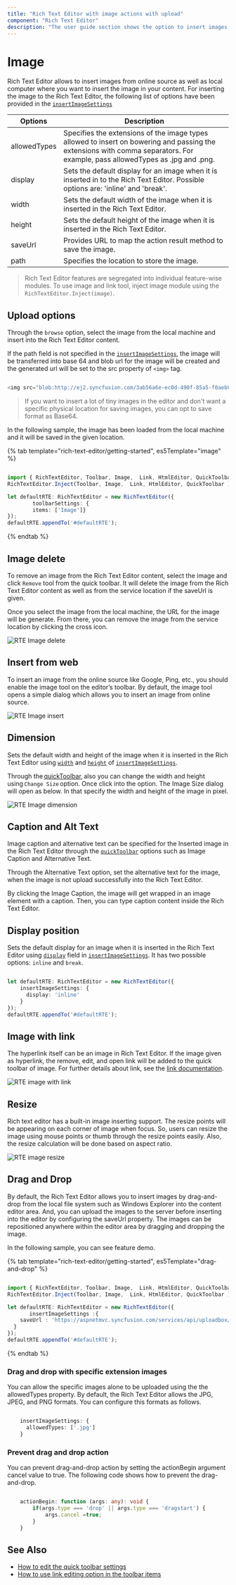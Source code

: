```yaml
---
title: "Rich Text Editor with image actions with upload"
component: "Rich Text Editor"
description: "The user guide section shows the option to insert images within your content with the caption, link, drag-and-drop images, image with the upload, and resize."
---
```


# Image

Rich Text Editor allows to insert images from online source as well as local computer where you want to insert the image in your content. For inserting the image to the Rich Text Editor, the following list of options have been provided in the [`insertImageSettings`](../api/rich-text-editor/imageSettings/#imagesettings)

| Options | Description |
|----------------|---------|
| allowedTypes | Specifies the extensions of the image types allowed to insert on bowering and passing the extensions with comma separators. For example, pass allowedTypes as .jpg and .png.|
| display | Sets the default display for an image when it is inserted in to the Rich Text Editor. Possible options are: 'inline' and 'break'.|
| width | Sets the default width of the image when it is inserted in the Rich Text Editor.|
| height | Sets the default height of the image when it is inserted in the Rich Text Editor.|
| saveUrl | Provides URL to map the action result method to save the image.|
| path | Specifies the location to store the image.|

> Rich Text Editor features are segregated into individual feature-wise modules. To use image and link tool, inject image module using the `RichTextEditor.Inject(image)`.

## Upload options

Through the `browse` option, select the image from the local machine and insert into the Rich Text Editor content.

If the path field is not specified in the [`insertImageSettings`](../api/rich-text-editor/imageSettings/#imagesettings), the image will be transferred into base 64 and blob url for the image will be created and the generated url will be set to the src property of `<img>` tag.

```typescript

<img src="blob:http://ej2.syncfusion.com/3ab56a6e-ec0d-490f-85a5-f0aeb0ad8879" >

```

> If you want to insert a lot of tiny images in the editor and don't want a specific physical location for saving images, you can opt to save format as Base64.

In the following sample, the image has been loaded from the local machine and it will be saved in the given location.

{% tab template="rich-text-editor/getting-started", es5Template="image" %}

```typescript

import { RichTextEditor, Toolbar, Image,  Link, HtmlEditor, QuickToolbar, NodeSelection } from '@syncfusion/ej2-richtexteditor';
RichTextEditor.Inject(Toolbar, Image,  Link, HtmlEditor, QuickToolbar );

let defaultRTE: RichTextEditor = new RichTextEditor({
        toolbarSettings: {
        items: ['Image']}
});
defaultRTE.appendTo('#defaultRTE');

```

{% endtab %}

## Image delete

To remove an image from the Rich Text Editor content, select the image and click `Remove` tool from the quick toolbar. It will delete the image from the Rich Text Editor content as well as from the service location if the saveUrl is given.

Once you select the image from the local machine, the URL for the image will be generate. From there, you can remove the image from the service location by clicking the cross icon.

![RTE Image delete](./images/image-del.png)

## Insert from web

To insert an image from the online source like Google, Ping, etc., you should enable the image tool on the editor’s toolbar. By default, the image tool opens a simple dialog which allows you to insert an image from online source.

![RTE Image insert](./images/image-web.png)

## Dimension

Sets the default width and height of the image when it is inserted in the Rich Text Editor using [`width`](../api/rich-text-editor/#width) and [`height`](../api/rich-text-editor/#height) of [`insertImageSettings`](../api/rich-text-editor/imageSettings/#imagesettings).

Through the [quickToolbar](../api/rich-text-editor/quickToolbarSettings/#quicktoolbarsettings), also you can change the width and height using `Change Size` option. Once click into the option. The Image Size dialog will open as below. In that specify the width and height of the image in pixel.

![RTE Image dimension](./images/image-size.png)

## Caption and Alt Text

Image caption and alternative text can be specified for the Inserted image in the Rich Text Editor through the [`quickToolbar`](../api/rich-text-editor/quickToolbarSettings/#quicktoolbarsettings) options such as Image Caption and Alternative Text.

Through the Alternative Text option, set the alternative text for the image, when the image is not upload successfully into the Rich Text Editor.

By clicking the Image Caption, the image will get wrapped in an image element with a caption. Then, you can type caption content inside the Rich Text Editor.

## Display position

Sets the default display for an image when it is inserted in the Rich Text Editor using [`display`](../api/rich-text-editor/imageSettings/#display) field in [`insertImageSettings`](../api/rich-text-editor/imageSettingsModel/#imagesettingsmodel). It has two possible options: `inline` and `break`.

```typescript

let defaultRTE: RichTextEditor = new RichTextEditor({
    insertImageSettings: {
      display: 'inline'
    }
});
defaultRTE.appendTo('#defaultRTE');

```

## Image with link

The hyperlink itself can be an image in Rich Text Editor. If the image given as hyperlink, the remove, edit, and open link will be added to the quick toolbar of image. For further details about link, see the [link documentation](./link/).

![RTE image with link](./images/image-link.png)

## Resize

Rich text editor has a built-in image inserting support.  The resize points will be appearing on each corner of image when focus. So, users can resize the image using mouse points or thumb through the resize points easily. Also, the resize calculation will be done based on aspect ratio.

![RTE image resize](./images/image-resize.png)

## Drag and Drop

By default, the Rich Text Editor allows you to insert images by drag-and-drop from the local file system such as Windows Explorer into the content editor area. And, you can upload the images to the server before inserting into the editor by configuring the saveUrl property. The images can be repositioned anywhere within the editor area by dragging and dropping the image.

In the following sample, you can see feature demo.

{% tab template="rich-text-editor/getting-started", es5Template="drag-and-drop" %}

```typescript

import { RichTextEditor, Toolbar, Image,  Link, HtmlEditor, QuickToolbar, NodeSelection } from '@syncfusion/ej2-richtexteditor';
RichTextEditor.Inject(Toolbar, Image,  Link, HtmlEditor, QuickToolbar );

let defaultRTE: RichTextEditor = new RichTextEditor({
       insertImageSettings :{
    saveUrl : 'https://aspnetmvc.syncfusion.com/services/api/uploadbox/Save'
  }
});
defaultRTE.appendTo('#defaultRTE');

```

{% endtab %}

### Drag and drop with specific extension images

You can allow the specific images alone to be uploaded using the the allowedTypes property. By default, the Rich Text Editor allows the JPG, JPEG, and PNG formats. You can configure this formats as follows.

``` typescript

    insertImageSettings: {
      allowedTypes: ['.jpg']
    }

```

### Prevent drag and drop action

You can prevent drag-and-drop action by setting the actionBegin argument cancel value to true. The following code shows how to prevent the drag-and-drop.

``` typescript

    actionBegin: function (args: any): void {
        if(args.type === 'drop' || args.type === 'dragstart') {
            args.cancel =true;
        }
    }

```

## See Also

* [How to edit the quick toolbar settings](./toolbar/#quick-inline-toolbar)
* [How to use link editing option in the toolbar items](./link/)
